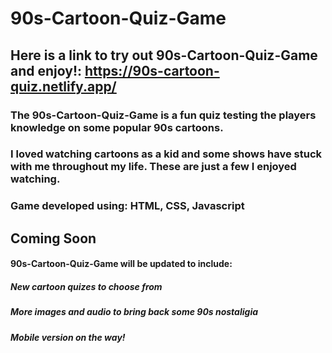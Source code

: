 # 90s-Cartoon-Quiz-Game

## Here is a link to try out 90s-Cartoon-Quiz-Game and enjoy!: https://90s-cartoon-quiz.netlify.app/

### The 90s-Cartoon-Quiz-Game is a fun quiz testing the players knowledge on some popular 90s cartoons.
### I loved watching cartoons as a kid and some shows have stuck with me throughout my life. These are just a few I enjoyed watching. 

### Game developed using: HTML, CSS, Javascript

## Coming Soon

#### 90s-Cartoon-Quiz-Game will be updated to include:
##### New cartoon quizes to choose from
##### More images and audio to bring back some 90s nostaligia
##### Mobile version on the way!
